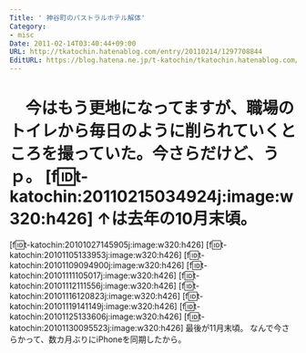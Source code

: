 ```yaml
---
Title: ' 神谷町のパストラルホテル解体'
Category:
- misc
Date: 2011-02-14T03:40:44+09:00
URL: http://tkatochin.hatenablog.com/entry/20110214/1297708844
EditURL: https://blog.hatena.ne.jp/t-katochin/tkatochin.hatenablog.com/atom/entry/6653586347154753140
---
```


　今はもう更地になってますが、職場のトイレから毎日のように削られていくところを撮っていた。今さらだけど、うｐ。
[f:id:t-katochin:20110215034924j:image:w320:h426]
↑は去年の10月末頃。
====
[f:id:t-katochin:20101027145905j:image:w320:h426]
[f:id:t-katochin:20101105133953j:image:w320:h426]
[f:id:t-katochin:20101109094900j:image:w320:h426]
[f:id:t-katochin:20101111105017j:image:w320:h426]
[f:id:t-katochin:20101112111556j:image:w320:h426]
[f:id:t-katochin:20101116120823j:image:w320:h426]
[f:id:t-katochin:20101119141149j:image:w320:h426]
[f:id:t-katochin:20101125133606j:image:w320:h426]
[f:id:t-katochin:20101130095523j:image:w320:h426]
最後が11月末頃。
なんで今さらかって、数カ月ぶりにiPhoneを同期したから。
